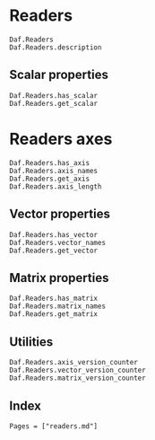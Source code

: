 # Readers

```@docs
Daf.Readers
Daf.Readers.description
```

## Scalar properties

```@docs
Daf.Readers.has_scalar
Daf.Readers.get_scalar
```

# Readers axes

```@docs
Daf.Readers.has_axis
Daf.Readers.axis_names
Daf.Readers.get_axis
Daf.Readers.axis_length
```

## Vector properties

```@docs
Daf.Readers.has_vector
Daf.Readers.vector_names
Daf.Readers.get_vector
```

## Matrix properties

```@docs
Daf.Readers.has_matrix
Daf.Readers.matrix_names
Daf.Readers.get_matrix
```

## Utilities

```@docs
Daf.Readers.axis_version_counter
Daf.Readers.vector_version_counter
Daf.Readers.matrix_version_counter
```

## Index

```@index
Pages = ["readers.md"]
```
